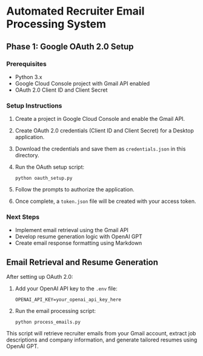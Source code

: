 # Automated Recruiter Email Processing System

## Phase 1: Google OAuth 2.0 Setup

### Prerequisites
- Python 3.x
- Google Cloud Console project with Gmail API enabled
- OAuth 2.0 Client ID and Client Secret

### Setup Instructions

1. Create a project in Google Cloud Console and enable the Gmail API.
2. Create OAuth 2.0 credentials (Client ID and Client Secret) for a Desktop application.
3. Download the credentials and save them as `credentials.json` in this directory.
4. Run the OAuth setup script:

   ```
   python oauth_setup.py
   ```

5. Follow the prompts to authorize the application.
6. Once complete, a `token.json` file will be created with your access token.

### Next Steps
- Implement email retrieval using the Gmail API
- Develop resume generation logic with OpenAI GPT
- Create email response formatting using Markdown


## Email Retrieval and Resume Generation

After setting up OAuth 2.0:

1. Add your OpenAI API key to the `.env` file:
   
   ```
   OPENAI_API_KEY=your_openai_api_key_here
   ```

2. Run the email processing script:

   ```
   python process_emails.py
   ```

This script will retrieve recruiter emails from your Gmail account, extract job descriptions and company information, and generate tailored resumes using OpenAI GPT.

